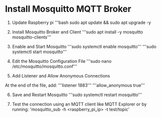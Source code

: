 # Install Mosquitto MQTT Broker
1. Update Raspberry pi
'''bash
sudo apt update && sudo apt upgrade -y

3. Install Mosquitto Broker and Client
'''sudo apt install -y mosquitto mosquitto-clients'''

4. Enable and Start Mosquitto
'''sudo systemctl enable mosquitto'''
'''sudo systemctl start mosquitto'''

5. Edit the Mosquitto Configuration File
'''sudo nano /etc/mosquitto/mosquitto.conf'''

6. Add Listener and Allow Anonymous Connections

At the end of the file, add:
'''listener 1883'''
'''allow_anonymous true'''

6. Save and Restart Mosquitto
'''sudo systemctl restart mosquitto'''

7. Test the connection using an MQTT client like MQTT Explorer or by running:
'mosquitto_sub -h <raspberry_pi_ip> -t test/topic'

